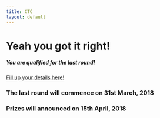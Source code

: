 ```yaml
---
title: CTC
layout: default
---
```

<h1>Yeah you got it right!</h1>
<h5>You are qualified for the last round!</h5>
<a href="/contact-us">Fill up your details here!</a>
<h3>The last round will commence on 31st March, 2018</h3>
<h3>Prizes will announced on 15th April, 2018</h3>